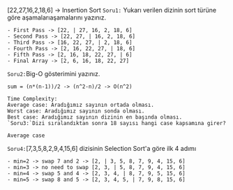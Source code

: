 [22,27,16,2,18,6] -> Insertion Sort
`Soru1:` Yukarı verilen dizinin sort türüne göre aşamalarıaşamalarını yazınız.
```text
- First Pass -> [22, | 27, 16, 2, 18, 6]
- Second Pass -> [22, 27, | 16, 2, 18, 6]
- Third Pass -> [16, 22, 27, | 2, 18, 6]
- Fourth Pass -> [2, 16, 22, 27, | 18, 6]
- Fifth Pass -> [2, 16, 18, 22, 27, | 6]
- Final Array -> [2, 6, 16, 18, 22, 27]
```
`Soru2:`Big-O gösterimini yazınız.
```text
sum = (n*(n-1))/2 -> (n^2-n)/2 -> O(n^2)
```
```text
Time Complexity:
Average case: Aradığımız sayının ortada olması.
Worst case: Aradığımız sayının sonda olması.
Best case: Aradığımız sayının dizinin en başında olması.
`Soru3:`Dizi sıralandıktan sonra 18 sayısı hangi case kapsamına girer?
```
```text
Average case
```
`Soru4:`[7,3,5,8,2,9,4,15,6] dizisinin Selection Sort'a göre ilk 4 adımı
```text
- min=2 -> swap 7 and 2 -> [2, | 3, 5, 8, 7, 9, 4, 15, 6]
- min=3 -> no need to swap [2, 3, | 5, 8, 7, 9, 4, 15, 6]
- min=4 -> swap 5 and 4 -> [2, 3, 4, | 8, 7, 9, 5, 15, 6]
- min=5 -> swap 8 and 5 -> [2, 3, 4, 5, | 7, 9, 8, 15, 6]
```
